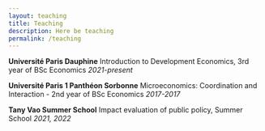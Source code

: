 ```yaml
---
layout: teaching
title: Teaching
description: Here be teaching
permalink: /teaching
---
```


**Université Paris Dauphine** 
Introduction to Development Economics, 3rd year of BSc Economics
*2021-present*

**Université Paris 1 Panthéon Sorbonne**
Microeconomics: Coordination and Interaction - 2nd year of BSc Economics
*2017-2017*

**Tany Vao Summer School**
Impact evaluation of public policy, Summer School
*2021, 2022*

